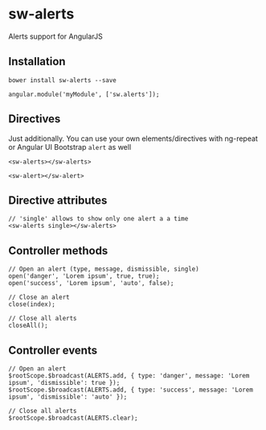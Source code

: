 sw-alerts
=========

Alerts support for AngularJS

Installation
------------
```
bower install sw-alerts --save
```
```
angular.module('myModule', ['sw.alerts']);
```

Directives
----------
Just additionally. You can use your own elements/directives with ng-repeat or Angular UI Bootstrap `alert` as well
```
<sw-alerts></sw-alerts>

<sw-alert></sw-alert>
```

Directive attributes
--------------------
```
// 'single' allows to show only one alert a a time
<sw-alerts single></sw-alerts>
```

Controller methods
------------------
```
// Open an alert (type, message, dismissible, single)
open('danger', 'Lorem ipsum', true, true);
open('success', 'Lorem ipsum', 'auto', false);

// Close an alert
close(index);

// Close all alerts
closeAll();
```

Controller events
-----------------
```
// Open an alert
$rootScope.$broadcast(ALERTS.add, { type: 'danger', message: 'Lorem ipsum', 'dismissible': true });
$rootScope.$broadcast(ALERTS.add, { type: 'success', message: 'Lorem ipsum', 'dismissible': 'auto' });

// Close all alerts
$rootScope.$broadcast(ALERTS.clear);
```
